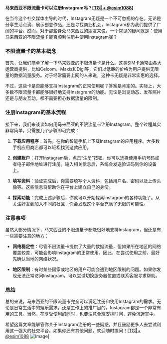 **马来西亚不限流量卡可以注册Instagram吗？[[TG💪+ @esim1088](https://t.me/s/esim1088)]**

在当今这个社交媒体主导的时代，Instagram无疑是一个不可忽视的存在。无论是分享生活点滴、展示创意作品，还是寻找商业机会，Instagram都为我们提供了广阔的平台。然而，对于那些身处马来西亚的朋友来说，一个常见的疑问就是：使用马来西亚的不限流量卡能否顺利注册并使用Instagram呢？

### 不限流量卡的基本概念

首先，让我们简单了解一下马来西亚的不限流量卡是什么。这类SIM卡通常由各大运营商提供，比如Celcom、Maxis和Digi等，它们以低廉的价格为用户提供无限量的数据流量服务。对于经常需要上网的人来说，这种卡无疑是非常实惠的选择。

不过，这些卡是否能够支持Instagram的正常使用呢？答案是肯定的。实际上，大多数不限流量卡都能够很好地支持Instagram的功能。无论是浏览动态、发布照片还是与朋友互动，都不需要担心数据流量的限制。

### 注册Instagram的基本流程

接下来，我们来谈谈如何用马来西亚的不限流量卡注册Instagram。整个过程其实非常简单，只需要几个步骤即可完成：

1. **下载应用程序**：首先，在你的智能手机上下载Instagram的应用程序。大多数手机应用商店都可以轻松找到这款应用。
   
2. **创建账户**：打开Instagram后，点击“注册”按钮。你可以选择使用手机号码或者电子邮件地址进行注册。输入相关信息后，系统会发送验证码到你的设备上。

3. **填写资料**：验证完成后，你需要填写个人资料，包括用户名、密码以及上传头像等。这些信息将帮助你在平台上建立自己的身份。

4. **探索功能**：完成上述步骤后，你就可以开始探索Instagram的各种功能了。从关注好友到加入不同的社区，你会发现这个平台充满了无限的可能性。

### 注意事项

虽然大部分情况下，马来西亚的不限流量卡都能很好地支持Instagram，但还是有一些需要注意的地方：

- **网络稳定性**：尽管不限流量卡提供了大量的数据流量，但如果所在地区的网络覆盖较差，可能会影响Instagram的正常使用。因此，在尝试使用之前，最好先确认当地的网络状况。
  
- **地区限制**：有时某些国家或地区的用户可能会遇到地区限制的问题。如果你发现无法正常访问Instagram，可以尝试切换服务器位置或联系客服寻求帮助。

### 总结

总的来说，马来西亚的不限流量卡完全可以满足注册和使用Instagram的需求。无论是日常生活中的娱乐需求，还是工作上的推广目的，Instagram都是一个非常有用的工具。当然，在享受便利的同时，也要注意合理安排时间，避免沉迷其中。

希望这篇文章能解答你关于Instagram注册的一些疑惑，并且鼓励更多人去尝试利用这一强大的社交平台。如果你还有其他问题，欢迎随时提问！[[TG💪+ @esim1088](https://t.me/s/esim1088) ![Image](https://i.postimg.cc/4NQfJmqS/Snipaste-2025-05-13-00-14-12.png)]